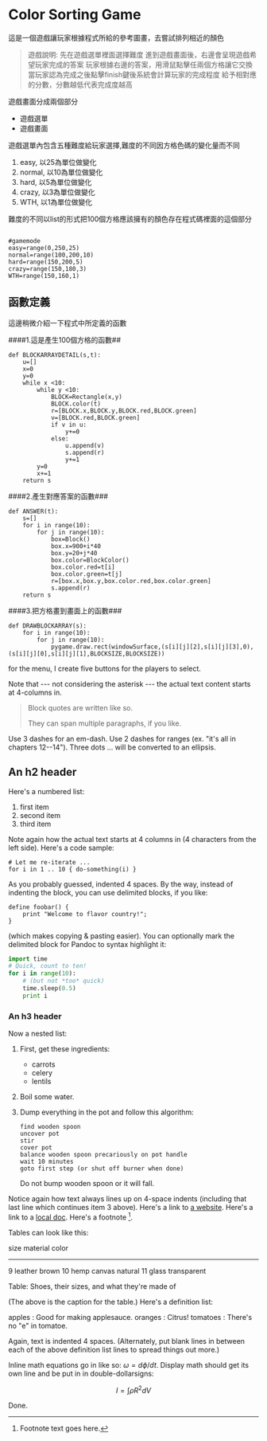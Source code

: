 Color Sorting Game
============

這是一個遊戲讓玩家根據程式所給的參考圖畫，去嘗試排列相近的顏色

>遊戲說明:
>先在遊戲選單裡面選擇難度
>進到遊戲畫面後，右邊會呈現遊戲希望玩家完成的答案
>玩家根據右邊的答案，用滑鼠點擊任兩個方格讓它交換
>當玩家認為完成之後點擊finish鍵後系統會計算玩家的完成程度
>給予相對應的分數，分數越低代表完成度越高

遊戲畫面分成兩個部分

  * 遊戲選單
  * 遊戲畫面

遊戲選單內包含五種難度給玩家選擇,難度的不同因方格色碼的變化量而不同
 1. easy, 以25為單位做變化
 2. normal, 以10為單位做變化
 3. hard, 以5為單位做變化
 4. crazy, 以3為單位做變化
 5. WTH, 以1為單位做變化

難度的不同以list的形式把100個方格應該擁有的顏色存在程式碼裡面的這個部分

~~~

#gamemode
easy=range(0,250,25)
normal=range(100,200,10)
hard=range(150,200,5)
crazy=range(150,180,3)
WTH=range(150,160,1)

~~~

函數定義
-----
這邊稍微介紹一下程式中所定義的函數

####1.這是產生100個方格的函數##

~~~
def BLOCKARRAYDETAIL(s,t):
    u=[]
    x=0
    y=0
    while x <10:
        while y <10:
            BLOCK=Rectangle(x,y)
            BLOCK.color(t)
            r=[BLOCK.x,BLOCK.y,BLOCK.red,BLOCK.green]
            v=[BLOCK.red,BLOCK.green]
            if v in u:
                y+=0
            else:
                u.append(v)
                s.append(r)
                y+=1
        y=0
        x+=1
    return s

~~~

####2.產生對應答案的函數###

~~~
def ANSWER(t):
    s=[]
    for i in range(10):
        for j in range(10):
            box=Block()
            box.x=900+i*40
            box.y=20+j*40
            box.color=BlockColor()
            box.color.red=t[i]
            box.color.green=t[j]
            r=[box.x,box.y,box.color.red,box.color.green]
            s.append(r)
    return s
~~~

####3.把方格畫到畫面上的函數###

~~~
def DRAWBLOCKARRAY(s):
    for i in range(10):
        for j in range(10):
            pygame.draw.rect(windowSurface,(s[i][j][2],s[i][j][3],0),(s[i][j][0],s[i][j][1],BLOCKSIZE,BLOCKSIZE)) 
~~~

for the menu, I create five buttons for the players to select.


Note that --- not considering the asterisk --- the actual text
content starts at 4-columns in.

> Block quotes are
> written like so.
>
> They can span multiple paragraphs,
> if you like.

Use 3 dashes for an em-dash. Use 2 dashes for ranges (ex. "it's all in
chapters 12--14"). Three dots ... will be converted to an ellipsis.



An h2 header
------------

Here's a numbered list:

 1. first item
 2. second item
 3. third item

Note again how the actual text starts at 4 columns in (4 characters
from the left side). Here's a code sample:

    # Let me re-iterate ...
    for i in 1 .. 10 { do-something(i) }

As you probably guessed, indented 4 spaces. By the way, instead of
indenting the block, you can use delimited blocks, if you like:

~~~
define foobar() {
    print "Welcome to flavor country!";
}
~~~

(which makes copying & pasting easier). You can optionally mark the
delimited block for Pandoc to syntax highlight it:

~~~python
import time
# Quick, count to ten!
for i in range(10):
    # (but not *too* quick)
    time.sleep(0.5)
    print i
~~~



### An h3 header ###

Now a nested list:

 1. First, get these ingredients:

      * carrots
      * celery
      * lentils

 2. Boil some water.

 3. Dump everything in the pot and follow
    this algorithm:

        find wooden spoon
        uncover pot
        stir
        cover pot
        balance wooden spoon precariously on pot handle
        wait 10 minutes
        goto first step (or shut off burner when done)

    Do not bump wooden spoon or it will fall.

Notice again how text always lines up on 4-space indents (including
that last line which continues item 3 above). Here's a link to [a
website](http://foo.bar). Here's a link to a [local
doc](local-doc.html). Here's a footnote [^1].

[^1]: Footnote text goes here.

Tables can look like this:

size  material      color
----  ------------  ------------
9     leather       brown
10    hemp canvas   natural
11    glass         transparent

Table: Shoes, their sizes, and what they're made of

(The above is the caption for the table.) Here's a definition list:

apples
  : Good for making applesauce.
oranges
  : Citrus!
tomatoes
  : There's no "e" in tomatoe.

Again, text is indented 4 spaces. (Alternately, put blank lines in
between each of the above definition list lines to spread things
out more.)

Inline math equations go in like so: $\omega = d\phi / dt$. Display
math should get its own line and be put in in double-dollarsigns:

$$I = \int \rho R^{2} dV$$

Done.
